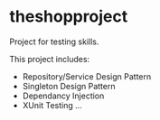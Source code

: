 # theshopproject
Project for testing skills.

This project includes:
- Repository/Service Design Pattern
- Singleton Design Pattern
- Dependancy Injection
- XUnit Testing
...
